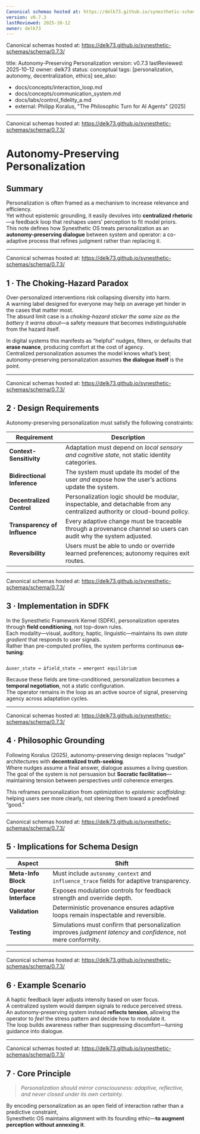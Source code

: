 ```yaml
---
Canonical schemas hosted at: https://delk73.github.io/synesthetic-schemas/schema/0.7.3/
version: v0.7.3
lastReviewed: 2025-10-12
owner: delk73
---
```

Canonical schemas hosted at: https://delk73.github.io/synesthetic-schemas/schema/0.7.3/

title: Autonomy-Preserving Personalization
version: v0.7.3
lastReviewed: 2025-10-12
owner: delk73
status: conceptual
tags: [personalization, autonomy, decentralization, ethics]
see_also:
  - docs/concepts/interaction_loop.md
  - docs/concepts/communication_system.md
  - docs/labs/control_fidelity_a.md
  - external: Philipp Koralus, "The Philosophic Turn for AI Agents" (2025)
---
Canonical schemas hosted at: https://delk73.github.io/synesthetic-schemas/schema/0.7.3/

# Autonomy-Preserving Personalization

## Summary
Personalization is often framed as a mechanism to increase relevance and efficiency.  
Yet without epistemic grounding, it easily devolves into **centralized rhetoric**—a feedback loop that reshapes users’ perception to fit model priors.  
This note defines how Synesthetic OS treats personalization as an **autonomy-preserving dialogue** between system and operator: a co-adaptive process that refines judgment rather than replacing it.

---
Canonical schemas hosted at: https://delk73.github.io/synesthetic-schemas/schema/0.7.3/

## 1 · The Choking-Hazard Paradox
Over-personalized interventions risk collapsing diversity into harm.  
A warning label designed for everyone may help on average yet hinder in the cases that matter most.  
The absurd limit case is a *choking-hazard sticker the same size as the battery it warns about*—a safety measure that becomes indistinguishable from the hazard itself.

In digital systems this manifests as “helpful” nudges, filters, or defaults that **erase nuance**, producing comfort at the cost of agency.  
Centralized personalization assumes the model knows what’s best; autonomy-preserving personalization assumes **the dialogue itself** is the point.

---
Canonical schemas hosted at: https://delk73.github.io/synesthetic-schemas/schema/0.7.3/

## 2 · Design Requirements
Autonomy-preserving personalization must satisfy the following constraints:

| Requirement | Description |
|-------------|-------------|
| **Context-Sensitivity** | Adaptation must depend on *local sensory and cognitive state*, not static identity categories. |
| **Bidirectional Inference** | The system must update its model of the user *and* expose how the user’s actions update the system. |
| **Decentralized Control** | Personalization logic should be modular, inspectable, and detachable from any centralized authority or cloud-bound policy. |
| **Transparency of Influence** | Every adaptive change must be traceable through a provenance channel so users can audit why the system adjusted. |
| **Reversibility** | Users must be able to undo or override learned preferences; autonomy requires exit routes. |

---
Canonical schemas hosted at: https://delk73.github.io/synesthetic-schemas/schema/0.7.3/

## 3 · Implementation in SDFK
In the Synesthetic Framework Kernel (SDFK), personalization operates through **field conditioning**, not top-down rules.  
Each modality—visual, auditory, haptic, linguistic—maintains its own *state gradient* that responds to user signals.  
Rather than pre-computed profiles, the system performs continuous **co-tuning**:

```

Δuser_state ↔ Δfield_state → emergent equilibrium

```

Because these fields are time-conditioned, personalization becomes a **temporal negotiation**, not a static configuration.  
The operator remains in the loop as an active source of signal, preserving agency across adaptation cycles.

---
Canonical schemas hosted at: https://delk73.github.io/synesthetic-schemas/schema/0.7.3/

## 4 · Philosophic Grounding
Following Koralus (2025), autonomy-preserving design replaces “nudge” architectures with **decentralized truth-seeking**.  
Where nudges assume a final answer, dialogue assumes a living question.  
The goal of the system is not persuasion but **Socratic facilitation**—maintaining tension between perspectives until coherence emerges.

This reframes personalization from *optimization* to *epistemic scaffolding*:  
helping users see more clearly, not steering them toward a predefined “good.”

---
Canonical schemas hosted at: https://delk73.github.io/synesthetic-schemas/schema/0.7.3/

## 5 · Implications for Schema Design
| Aspect | Shift |
|--------|--------|
| **Meta-Info Block** | Must include `autonomy_context` and `influence_trace` fields for adaptive transparency. |
| **Operator Interface** | Exposes modulation controls for feedback strength and override depth. |
| **Validation** | Deterministic provenance ensures adaptive loops remain inspectable and reversible. |
| **Testing** | Simulations must confirm that personalization improves *judgment latency* and *confidence*, not mere conformity. |

---
Canonical schemas hosted at: https://delk73.github.io/synesthetic-schemas/schema/0.7.3/

## 6 · Example Scenario
A haptic feedback layer adjusts intensity based on user focus.  
A centralized system would dampen signals to reduce perceived stress.  
An autonomy-preserving system instead **reflects tension**, allowing the operator to *feel* the stress pattern and decide how to modulate it.  
The loop builds awareness rather than suppressing discomfort—turning guidance into dialogue.

---
Canonical schemas hosted at: https://delk73.github.io/synesthetic-schemas/schema/0.7.3/

## 7 · Core Principle
> *Personalization should mirror consciousness: adaptive, reflective, and never closed under its own certainty.*

By encoding personalization as an open field of interaction rather than a predictive constraint,  
Synesthetic OS maintains alignment with its founding ethic—**to augment perception without annexing it**.
